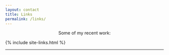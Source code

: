 ```yaml
---
layout: contact
title: Links
permalink: /links/
---
```

<center>Some of my recent work:</center>

{% include site-links.html %}

---
